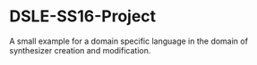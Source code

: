 # DSLE-SS16-Project
A small example for a domain specific language in the domain of synthesizer creation and modification.
